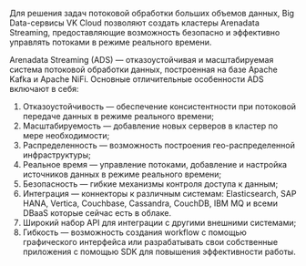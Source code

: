 Для решения задач потоковой обработки больших объемов данных, Big Data-сервисы VK Cloud позволяют создать кластеры Arenadata Streaming, предоставляющие возможность безопасно и эффективно управлять потоками в режиме реального времени.

Arenadata Streaming (ADS) — отказоустойчивая и масштабируемая система потоковой обработки данных, построенная на базе Apache Kafka и Apache NiFi. Основные отличительные особенности ADS включают в себя:

1. Отказоустойчивость — обеспечение консистентности при потоковой передаче данных в режиме реального времени;
1. Масштабируемость — добавление новых серверов в кластер по мере необходимости;
1. Распределенность — возможность построения гео-распределенной инфраструктуры;
1. Реальное время — управление потоками, добавление и настройка источников данных в режиме реального времени;
1. Безопасность — гибкие механизмы контроля доступа к данным;
1. Интеграция — коннекторы к различным системам: Elasticsearch, SAP HANA, Vertica, Couchbase, Cassandra, CouchDB, IBM MQ и всеми DBaaS которые сейчас есть в облаке.
1. Широкий набор API для интеграции с другими внешними системами;
1. Гибкость — возможность создания workflow с помощью графического интерфейса или разрабатывать свои собственные приложения с помощью SDK для повышения эффективности работы.
